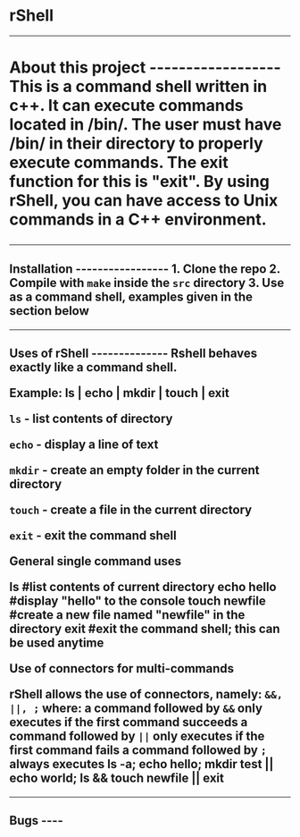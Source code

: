 # rShell

------------------
<h1>About this project
------------------
This is a command shell written in c++. It can execute commands located in /bin/. The user must have /bin/ in their directory to properly execute commands. The exit function for this is "exit". By using rShell, you can have access to Unix commands in a C++ environment.

-----------------
<h2> Installation
-----------------
1. Clone the repo
2. Compile with <code>make</code> inside the <code>src</code> directory
3. Use as a command shell, examples given in the section below

--------------
<h2>Uses of rShell
--------------
Rshell behaves exactly like a command shell. 

Example:
ls | echo | mkdir | touch | exit

<p><code>ls</code> - list contents of directory
<p><code>echo</code> - display a line of text
<p><code>mkdir</code> - create an empty folder in the current directory
<p><code>touch</code> - create a file in the current directory
<p><code>exit</code> - exit the command shell

<p>General single command uses</p>
    ls #list contents of current directory
    echo hello #display "hello" to the console
    touch newfile #create a new file named "newfile" in the directory
    exit #exit the command shell; this can be used anytime

<p> Use of connectors for multi-commands</p>
rShell allows the use of connectors, namely: <code>&&, ||, ;</code>
where:
a command followed by <code>&&</code> only executes if the first command succeeds
a command followed by <code>||</code> only executes if the first command fails
a command followed by <code>;</code> always executes
    ls -a; echo hello; mkdir test || echo world; ls && touch newfile || exit
    
----
<h2>Bugs
----

